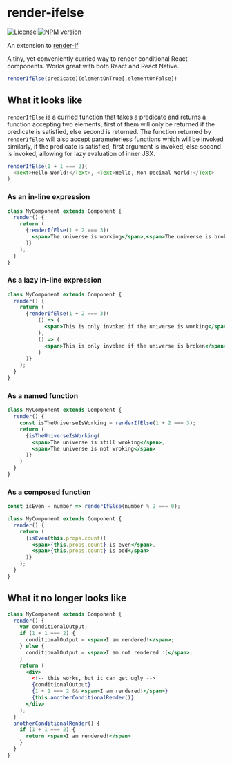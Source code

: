 # render-ifelse
[![License](http://img.shields.io/badge/license-MIT-blue.svg?style=flat)](https://npmjs.org/package/render-ifelse)
[![NPM version](http://img.shields.io/npm/v/render-ifelse.svg?style=flat)](https://npmjs.org/package/render-ifelse)

An extension to [render-if](https://github.com/ajwhite/render-if) 

A tiny, yet conveniently curried way to render conditional React components. Works great with both React and React Native.

```js
renderIfElse(predicate)(elementOnTrue[,elementOnFalse])
```



## What it looks like

`renderIfElse` is a curried function that takes a predicate and returns a function accepting two elements, first of them will only be returned if the predicate is satisfied, else second is returned.
The function returned by `renderIfElse` will also accept parameterless functions which will be invoked similarly, if the predicate is satisfied, first argument is invoked, else second is invoked, allowing for lazy evaluation of inner JSX.

```js
renderIfElse(1 + 1 === 2)(
  <Text>Hello World!</Text>, <Text>Hello, Non-Decimal World!</Text>
)
```

### As an in-line expression

```jsx
class MyComponent extends Component {
  render() {
    return (
      {renderIfElse(1 + 2 === 3)(
        <span>The universe is working</span>,<span>The universe is broken</span>
      )}
    );
  }
}
```

### As a lazy in-line expression

```jsx
class MyComponent extends Component {
  render() {
    return (
      {renderIfElse(1 + 2 === 3)(
          () => (
            <span>This is only invoked if the universe is working</span>
          ),
          () => (
            <span>This is only invoked if the universe is broken</span>
          )
      )}
    );
  }
}
```

### As a named function

```jsx
class MyComponent extends Component {
  render() {
    const isTheUniverseIsWorking = renderIfElse(1 + 2 === 3);
    return (
      {isTheUniverseIsWorking(
        <span>The universe is still wroking</span>,
        <span>The universe is not wroking</span>
      )}
    )
  }
}
```

### As a composed function
```jsx
const isEven = number => renderIfElse(number % 2 === 0);

class MyComponent extends Component {
  render() {
    return (
      {isEven(this.props.count)(
        <span>{this.props.count} is even</span>,
        <span>{this.props.count} is odd</span>
      )}
    );
  }
}
```

## What it no longer looks like

```jsx
class MyComponent extends Component {
  render() {
    var conditionalOutput;
    if (1 + 1 === 2) {
      conditionalOutput = <span>I am rendered!</span>;
    } else {
      conditionalOutput = <span>I am not rendered :(</span>;
    }
    return (
      <div>
        <!-- this works, but it can get ugly -->
        {conditionalOutput}
        {1 + 1 === 2 && <span>I am rendered!</span>}
        {this.anotherConditionalRender()}
      </div>
    );
  }
  anotherConditionalRender() {
    if (1 + 1 === 2) {
      return <span>I am rendered!</span>
    }
  }
}
```
